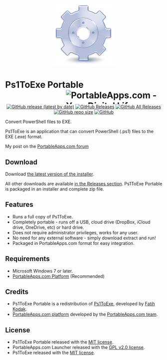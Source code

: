 <p align="center">
	<img src="./Ps1ToExePortable/App/AppInfo/appicon_256.png" width="200" alt="Ps1ToExe logo" title="Ps1ToExe logo" />
</p>

# Ps1ToExe Portable<a href="https://portableapps.com/"><img src="https://cdn.portableapps.com/portableapps.com_1546.png" width="309" height="45" alt="PortableApps.com - Your Digital Life, Anywhere" title="PortableApps.com - Your Digital Life, Anywhere" align="right"></a>

<p align="center">
	<a href="https://github.com/Makazzz/Ps1ToExePortable/releases/latest"><img alt="GitHub release (latest by date)" src="https://img.shields.io/github/v/release/Makazzz/Ps1ToExePortable?color=DFE3F0&logo=**Choose**"></a>
	<a href="https://github.com/Makazzz/Ps1ToExePortable/releases/latest"><img alt="GitHub Releases" src="https://img.shields.io/github/downloads/Makazzz/Ps1ToExePortable/latest/total?color=B5BEDA"></a>
	<a href="https://github.com/Makazzz/Ps1ToExePortable/releases"><img alt="GitHub All Releases" src="https://img.shields.io/github/downloads/Makazzz/Ps1ToExePortable/total?color=DFE3F0"></a>
	<a href="https://github.com/Makazzz/Ps1ToExePortable"><img alt="GitHub repo size" src="https://img.shields.io/github/repo-size/Makazzz/Ps1ToExePortable?color=B5BEDA"></a>
	<a href="https://raw.githubusercontent.com/Makazzz/Ps1ToExePortable/master/LICENSE"><img alt="GitHub" src="https://img.shields.io/github/license/Makazzz/Ps1ToExePortable?color=DFE3F0"></a>
</p>

Convert PowerShell files to EXE.

Ps1ToExe is an application that can convert PowerShell (.ps1) files to the EXE (.exe) format.

My post on the [PortableApps.com forum](https://portableapps.com/node/61304)

## Download

Download [the latest version of the installer][D1].

All other downloads are available [in the Releases section][D2]. Ps1ToExe Portable
is packaged in an installer and complete zip file.

[D1]: https://github.com/Makazzz/Ps1ToExePortable/releases/latest
[D2]: https://github.com/Makazzz/Ps1ToExePortable/releases

## Features

*	Runs a full copy of Ps1ToExe.
*	Completely portable - runs off a USB, cloud drive (DropBox, iCloud drive, OneDrive, etc) or hard drive.
*	Does not require administrator privileges, works for any user.
*	No need for any external software - simply download extract and run!
*	Packaged in PortableApps.com format for easy integration.

## Requirements

*	Microsoft Windows 7 or later.
*	[PortableApps.com Platform](https://PortableApps.com/download) (Recommended)

## Credits

*	Ps1ToExe Portable is a redistribution of [Ps1ToExe](https://github.com/99fk/Ps1-To-Exe-Downloader), developed by [Fatih Kodak](https://github.com/99fk).
*	[PortableApps.com platform](https://PortableApps.com/download) developed by the [PortableApps.com team](https://PortableApps.com).

## License

*	Ps1ToExe Portable released with the [MIT license](https://raw.githubusercontent.com/Makazzz/Ps1ToExePortable/master/LICENSE).
*	PortableApps.com Launcher released with the [GPL v2.0 license](https://raw.githubusercontent.com/Makazzz/Ps1ToExePortable/master/Ps1ToExePortable/Other/Source/LauncherLicense.txt).
*	Ps1ToExe released with the [MIT license](https://raw.githubusercontent.com/Makazzz/Ps1ToExePortable/master/Ps1ToExePortable/App/Ps1ToExe/license.txt).
